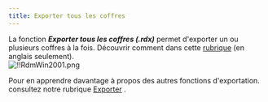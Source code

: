 ```yaml
---
title: Exporter tous les coffres
---
```

La fonction ***Exporter tous les coffres (.rdx)*** permet d'exporter un ou plusieurs coffres à la fois. Découvrir comment dans cette [rubrique](/kb/remote-desktop-manager/how-to-articles/export-import-vaults/) (en anglais seulement).  
![!!RdmWin2001.png](https://webdevolutions.azureedge.net/docs/fr/rdm/windows/RdmWin2001.png) 

Pour en apprendre davantage à propos des autres fonctions d'exportation. consultez notre rubrique [Exporter](/fr/rdm/windows/commands/file/export/) . 

